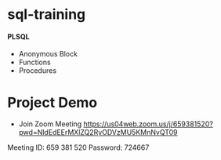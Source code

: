 # sql-training


#### PLSQL
* Anonymous Block
* Functions
* Procedures


# Project Demo
* Join Zoom Meeting
https://us04web.zoom.us/j/659381520?pwd=NldEdEErMXlZQ2RyODVzMU5KMnNvQT09

Meeting ID: 659 381 520
Password: 724667


